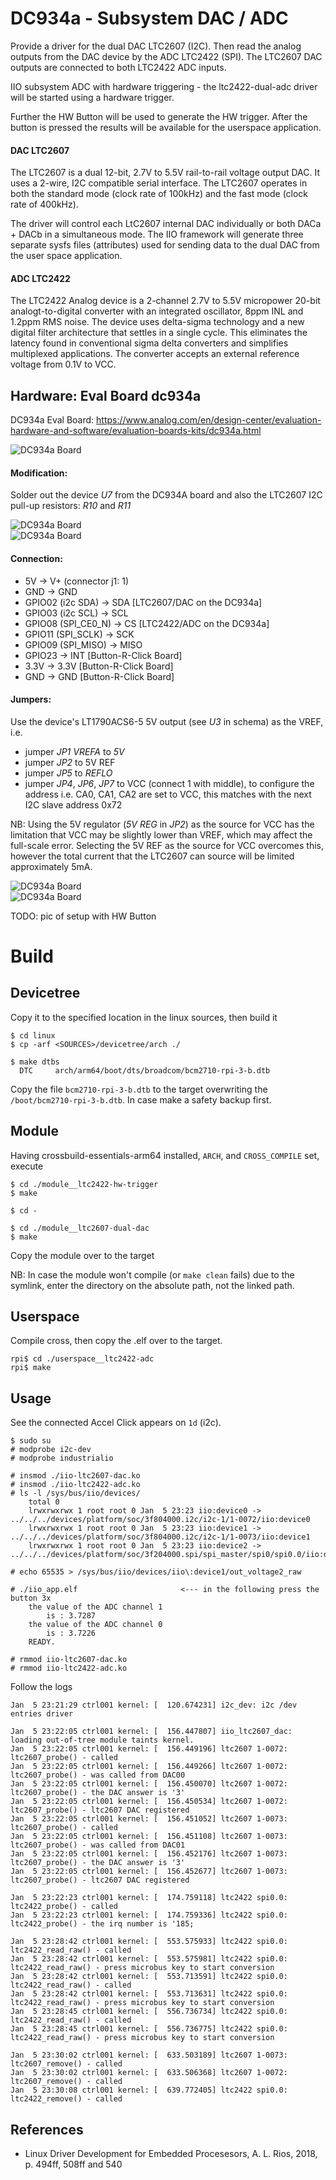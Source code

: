 # DC934a - Subsystem DAC / ADC

Provide a driver for the dual DAC LTC2607 (I2C). Then read the analog
outputs from the DAC device by the ADC LTC2422 (SPI). The LTC2607 DAC
outputs are connected to both LTC2422 ADC inputs.  

IIO subsystem ADC with hardware triggering - the ltc2422-dual-adc
driver will be started using a hardware trigger.  

Further the HW Button will be used to generate the HW trigger. After
the button is pressed the results will be available for the userspace
application.  

#### DAC LTC2607

The LTC2607 is a dual 12-bit, 2.7V to 5.5V rail-to-rail voltage output
DAC. It uses a 2-wire, I2C compatible serial interface. The LTC2607
operates in both the standard mode (clock rate of 100kHz) and the fast
mode (clock rate of 400kHz).  

The driver will control each LtC2607 internal DAC individually or both
DACa + DACb in a simultaneous mode. The IIO framework will generate
three separate sysfs files (attributes) used for sending data to the
dual DAC from the user space application.  

#### ADC LTC2422

The LTC2422 Analog device is a 2-channel 2.7V to 5.5V micropower
20-bit analogt-to-digital converter with an integrated oscillator,
8ppm INL and 1.2ppm RMS noise. The device uses delta-sigma technology
and a new digital filter architecture that settles in a single
cycle. This eliminates the latency found in conventional sigma delta
converters and simplifies multiplexed applications. The converter
accepts an external reference voltage from 0.1V to VCC.  


## Hardware: Eval Board dc934a

DC934a Eval Board: https://www.analog.com/en/design-center/evaluation-hardware-and-software/evaluation-boards-kits/dc934a.html

![DC934a Board](../iio__dc934a__ltc2607-dac-ltc2422-adc-via-i2c/pics/dc934a.png)  

#### Modification:
Solder out the device _U7_ from the DC934A board and also the LTC2607 I2C pull-up resistors: _R10_ and _R11_  

![DC934a Board](../iio__dc934a__ltc2607-dac-ltc2422-adc-via-i2c/pics/dc934a_schema.png)  
![DC934a Board](../iio__dc934a__ltc2607-dac-ltc2422-adc-via-i2c/pics/dc934a_modified.png)  

#### Connection:
- 5V -> V+ (connector j1: 1)
- GND -> GND
- GPIO02 (i2c SDA) -> SDA [LTC2607/DAC on the DC934a]
- GPIO03 (i2c SCL) -> SCL
- GPIO08 (SPI_CE0_N) -> CS [LTC2422/ADC on the DC934a]
- GPIO11 (SPI_SCLK) -> SCK
- GPIO09 (SPI_MISO) -> MISO
- GPIO23 -> INT [Button-R-Click Board]
- 3.3V -> 3.3V [Button-R-Click Board]
- GND -> GND [Button-R-Click Board]

#### Jumpers:
Use the device's LT1790ACS6-5 5V output (see _U3_ in schema) as the VREF, i.e.  
- jumper _JP1 VREFA_ to _5V_
- jumper _JP2_ to 5V REF
- jumper _JP5_ to _REFLO_
- jumper _JP4_, _JP6_, _JP7_ to VCC (connect 1 with middle), to configure the address i.e. CA0, CA1, CA2 are set to VCC, this matches with the next I2C slave address 0x72

NB: Using the 5V regulator (_5V REG_ in _JP2_) as the source for VCC
has the limitation that VCC may be slightly lower than VREF, which may
affect the full-scale error. Selecting the 5V REF as the source for
VCC overcomes this, however the total current that the LTC2607 can
source will be limited approximately 5mA.  

![DC934a Board](../iio__dc934a__ltc2607-dac-ltc2422-adc-via-i2c/pics/dc934a_connected.png)  
![DC934a Board](../iio__dc934a__ltc2607-dac-ltc2422-adc-via-i2c/pics/rpi_connected.png)  

TODO: pic of setup with HW Button         


# Build

## Devicetree

Copy it to the specified location in the linux sources, then build it  
```
$ cd linux
$ cp -arf <SOURCES>/devicetree/arch ./

$ make dtbs
  DTC     arch/arm64/boot/dts/broadcom/bcm2710-rpi-3-b.dtb
```
Copy the file `bcm2710-rpi-3-b.dtb` to the target overwriting the `/boot/bcm2710-rpi-3-b.dtb`. In case make a safety backup first.  

## Module

Having crossbuild-essentials-arm64 installed, `ARCH`, and `CROSS_COMPILE` set, execute  
```
$ cd ./module__ltc2422-hw-trigger
$ make

$ cd -

$ cd ./module__ltc2607-dual-dac
$ make
```
Copy the module over to the target  

NB: In case the module won't compile (or `make clean` fails) due to the symlink, enter the directory on the absolute path, not the linked path.  

## Userspace
Compile cross, then copy the .elf over to the target.   
```
rpi$ cd ./userspace__ltc2422-adc
rpi$ make
```

## Usage

See the connected Accel Click appears on `1d` (i2c).  
```
$ sudo su
# modprobe i2c-dev
# modprobe industrialio

# insmod ./iio-ltc2607-dac.ko
# insmod ./iio-ltc2422-adc.ko
# ls -l /sys/bus/iio/devices/
    total 0
    lrwxrwxrwx 1 root root 0 Jan  5 23:23 iio:device0 -> ../../../devices/platform/soc/3f804000.i2c/i2c-1/1-0072/iio:device0
    lrwxrwxrwx 1 root root 0 Jan  5 23:23 iio:device1 -> ../../../devices/platform/soc/3f804000.i2c/i2c-1/1-0073/iio:device1
    lrwxrwxrwx 1 root root 0 Jan  5 23:23 iio:device2 -> ../../../devices/platform/soc/3f204000.spi/spi_master/spi0/spi0.0/iio:device2

# echo 65535 > /sys/bus/iio/devices/iio\:device1/out_voltage2_raw

# ./iio_app.elf                       <--- in the following press the button 3x
    the value of the ADC channel 1
    	is : 3.7287
    the value of the ADC channel 0
    	is : 3.7226
    READY.

# rmmod iio-ltc2607-dac.ko
# rmmod iio-ltc2422-adc.ko
```

Follow the logs   
```
Jan  5 23:21:29 ctrl001 kernel: [  120.674231] i2c_dev: i2c /dev entries driver

Jan  5 23:22:05 ctrl001 kernel: [  156.447807] iio_ltc2607_dac: loading out-of-tree module taints kernel.
Jan  5 23:22:05 ctrl001 kernel: [  156.449196] ltc2607 1-0072: ltc2607_probe() - called
Jan  5 23:22:05 ctrl001 kernel: [  156.449266] ltc2607 1-0072: ltc2607_probe() - was called from DAC00
Jan  5 23:22:05 ctrl001 kernel: [  156.450070] ltc2607 1-0072: ltc2607_probe() - the DAC answer is '3'
Jan  5 23:22:05 ctrl001 kernel: [  156.450534] ltc2607 1-0072: ltc2607_probe() - ltc2607 DAC registered
Jan  5 23:22:05 ctrl001 kernel: [  156.451052] ltc2607 1-0073: ltc2607_probe() - called
Jan  5 23:22:05 ctrl001 kernel: [  156.451108] ltc2607 1-0073: ltc2607_probe() - was called from DAC01
Jan  5 23:22:05 ctrl001 kernel: [  156.452176] ltc2607 1-0073: ltc2607_probe() - the DAC answer is '3'
Jan  5 23:22:05 ctrl001 kernel: [  156.452677] ltc2607 1-0073: ltc2607_probe() - ltc2607 DAC registered

Jan  5 23:22:23 ctrl001 kernel: [  174.759118] ltc2422 spi0.0: ltc2422_probe() - called
Jan  5 23:22:23 ctrl001 kernel: [  174.759336] ltc2422 spi0.0: ltc2422_probe() - the irq number is '185;

Jan  5 23:28:42 ctrl001 kernel: [  553.575933] ltc2422 spi0.0: ltc2422_read_raw() - called
Jan  5 23:28:42 ctrl001 kernel: [  553.575981] ltc2422 spi0.0: ltc2422_read_raw() - press microbus key to start conversion
Jan  5 23:28:42 ctrl001 kernel: [  553.713591] ltc2422 spi0.0: ltc2422_read_raw() - called
Jan  5 23:28:42 ctrl001 kernel: [  553.713631] ltc2422 spi0.0: ltc2422_read_raw() - press microbus key to start conversion
Jan  5 23:28:45 ctrl001 kernel: [  556.736734] ltc2422 spi0.0: ltc2422_read_raw() - called
Jan  5 23:28:45 ctrl001 kernel: [  556.736775] ltc2422 spi0.0: ltc2422_read_raw() - press microbus key to start conversion

Jan  5 23:30:02 ctrl001 kernel: [  633.503189] ltc2607 1-0073: ltc2607_remove() - called
Jan  5 23:30:02 ctrl001 kernel: [  633.506368] ltc2607 1-0072: ltc2607_remove() - called
Jan  5 23:30:08 ctrl001 kernel: [  639.772405] ltc2422 spi0.0: ltc2422_remove() - called
```

## References
* Linux Driver Development for Embedded Procesesors, A. L. Rios, 2018, p. 494ff, 508ff and 540  
